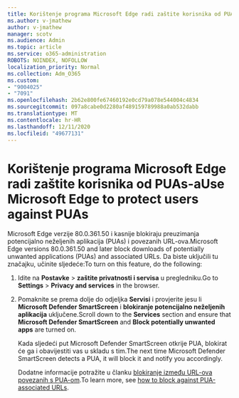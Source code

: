 ```yaml
---
title: Korištenje programa Microsoft Edge radi zaštite korisnika od PUAs-a
ms.author: v-jmathew
author: v-jmathew
manager: scotv
ms.audience: Admin
ms.topic: article
ms.service: o365-administration
ROBOTS: NOINDEX, NOFOLLOW
localization_priority: Normal
ms.collection: Adm_O365
ms.custom:
- "9004025"
- "7091"
ms.openlocfilehash: 2b62e800fe67460192e0cd79a078e544004c4834
ms.sourcegitcommit: 097a8cabe0d2280af489159789988a0ab532dabb
ms.translationtype: MT
ms.contentlocale: hr-HR
ms.lasthandoff: 12/11/2020
ms.locfileid: "49677131"
---
```

# <a name="use-microsoft-edge-to-protect-users-against-puas"></a><span data-ttu-id="c7e7f-102">Korištenje programa Microsoft Edge radi zaštite korisnika od PUAs-a</span><span class="sxs-lookup"><span data-stu-id="c7e7f-102">Use Microsoft Edge to protect users against PUAs</span></span>

<span data-ttu-id="c7e7f-103">Microsoft Edge verzije 80.0.361.50 i kasnije blokiraju preuzimanja potencijalno neželjenih aplikacija (PUAs) i povezanih URL-ova.</span><span class="sxs-lookup"><span data-stu-id="c7e7f-103">Microsoft Edge versions 80.0.361.50 and later block downloads of potentially unwanted applications (PUAs) and associated URLs.</span></span> <span data-ttu-id="c7e7f-104">Da biste uključili tu značajku, učinite sljedeće:</span><span class="sxs-lookup"><span data-stu-id="c7e7f-104">To turn on this feature, do the following:</span></span>

1. <span data-ttu-id="c7e7f-105">Idite na **Postavke**  >  **zaštite privatnosti i servisa** u pregledniku.</span><span class="sxs-lookup"><span data-stu-id="c7e7f-105">Go to **Settings** > **Privacy and services** in the browser.</span></span>

2. <span data-ttu-id="c7e7f-106">Pomaknite se prema dolje do odjeljka **Servisi** i provjerite jesu li **Microsoft Defender SmartScreen** i **blokiranje potencijalno neželjenih aplikacija** uključene.</span><span class="sxs-lookup"><span data-stu-id="c7e7f-106">Scroll down to the **Services** section and ensure that **Microsoft Defender SmartScreen** and **Block potentially unwanted apps** are turned on.</span></span>

    <span data-ttu-id="c7e7f-107">Kada sljedeći put Microsoft Defender SmartScreen otkrije PUA, blokirat će ga i obavijestiti vas u skladu s tim.</span><span class="sxs-lookup"><span data-stu-id="c7e7f-107">The next time Microsoft Defender SmartScreen detects a PUA, it will block it and notify you accordingly.</span></span>

    <span data-ttu-id="c7e7f-108">Dodatne informacije potražite u članku [blokiranje između URL-ova povezanih s PUA-om](https://go.microsoft.com/fwlink/?linkid=2133024).</span><span class="sxs-lookup"><span data-stu-id="c7e7f-108">To learn more, see [how to block against PUA-associated URLs](https://go.microsoft.com/fwlink/?linkid=2133024).</span></span>
